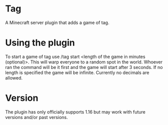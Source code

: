 # Tag
 A Minecraft server plugin that adds a game of tag.
 

# Using the plugin
To start a game of tag use /tag start <length of the game in minutes (optional)>.
This will warp everyone to a random spot in the world. Whoever ran the command will be it first and the game will start after 3 seconds.
If no length is specified the game will be infinite. Currently no decimals are allowed.

# Version
The plugin has only officially supports 1.16 but may work with future versions and/or past versions.
